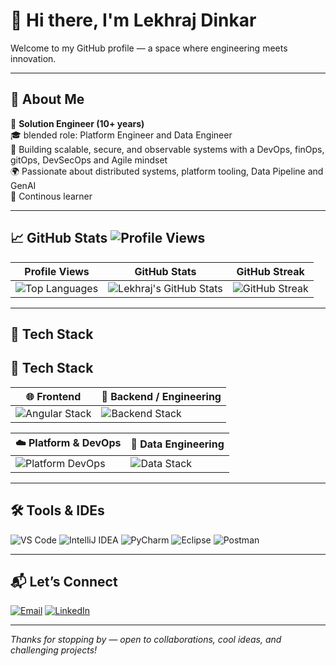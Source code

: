 # 👋 Hi there, I'm Lekhraj Dinkar

Welcome to my GitHub profile — a space where engineering meets innovation.

---

## 🚀 About Me

🎯 **Solution Engineer (10+ years)**  <br>
🎓 blended role: Platform Engineer and Data Engineer <br>
🔧 Building scalable, secure, and observable systems with a DevOps, finOps, gitOps, DevSecOps and Agile mindset   <br>
🌍 Passionate about distributed systems, platform tooling, Data Pipeline and GenAI <br>
🔷 Continous learner <br>

---

## 📈 GitHub Stats ![Profile Views](https://komarev.com/ghpvc/?username=lekhrajdinkar&style=flat-square)

| Profile Views | GitHub Stats | GitHub Streak |
|---------------|--------------|----------------|
| ![Top Languages](https://github-readme-stats.vercel.app/api/top-langs/?username=lekhrajdinkar&layout=compact&hide=Jupyter%20Notebook,HTML)| ![Lekhraj's GitHub Stats](https://github-readme-stats.vercel.app/api?username=lekhrajdinkar&show_icons=true&theme=default) | ![GitHub Streak](https://streak-stats.demolab.com/?user=lekhrajdinkar&theme=default) |

---

## 💼 Tech Stack

## 💼 Tech Stack

| 🌐 Frontend | 🧠 Backend / Engineering |
|------------|--------------------------|
| ![Angular Stack](https://skillicons.dev/icons?i=angular,ts,html,css,js,redux,rxjs) | ![Backend Stack](https://skillicons.dev/icons?i=java,spring,hibernate,python,django,nodejs,postgres,kafka,rabbitmq,maven) |

| ☁️ Platform & DevOps | 🧩 Data Engineering |
|----------------------|--------------------|
| ![Platform DevOps](https://skillicons.dev/icons?i=aws,terraform,kubernetes,docker,linux,github,git,bash) | ![Data Stack](https://skillicons.dev/icons?i=spark,python,sql,flink,redshift,databricks) |


---

## 🛠️ Tools & IDEs

![VS Code](https://skillicons.dev/icons?i=vscode)
![IntelliJ IDEA](https://skillicons.dev/icons?i=idea)
![PyCharm](https://skillicons.dev/icons?i=pycharm)
![Eclipse](https://skillicons.dev/icons?i=eclipse)
![Postman](https://skillicons.dev/icons?i=postman)

---

## 📬 Let’s Connect

[![Email](https://img.shields.io/badge/Email-D14836?style=for-the-badge&logo=gmail&logoColor=white)](mailto:lekhrajdinkarus@gmail.com)
[![LinkedIn](https://img.shields.io/badge/LinkedIn-0A66C2?style=for-the-badge&logo=linkedin&logoColor=white)](https://www.linkedin.com/in/lekhraj-dinkar-25872140/)

---

_Thanks for stopping by — open to collaborations, cool ideas, and challenging projects!_

